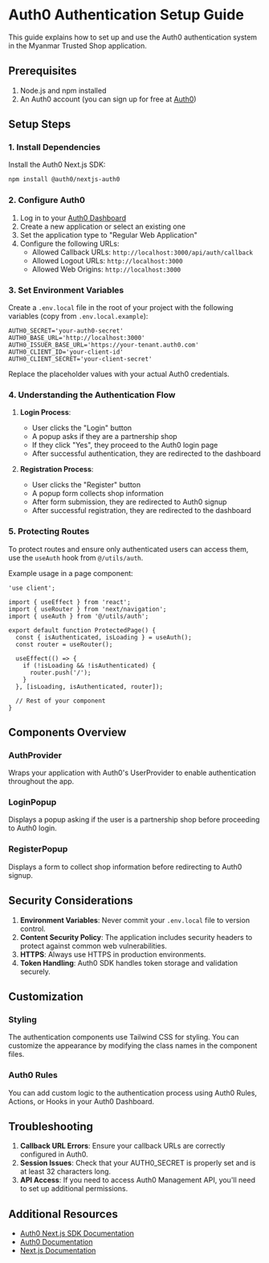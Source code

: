 # Auth0 Authentication Setup Guide

This guide explains how to set up and use the Auth0 authentication system in the Myanmar Trusted Shop application.

## Prerequisites

1. Node.js and npm installed
2. An Auth0 account (you can sign up for free at [Auth0](https://auth0.com/))

## Setup Steps

### 1. Install Dependencies

Install the Auth0 Next.js SDK:

```bash
npm install @auth0/nextjs-auth0
```

### 2. Configure Auth0

1. Log in to your [Auth0 Dashboard](https://manage.auth0.com/)
2. Create a new application or select an existing one
3. Set the application type to "Regular Web Application"
4. Configure the following URLs:
   - Allowed Callback URLs: `http://localhost:3000/api/auth/callback`
   - Allowed Logout URLs: `http://localhost:3000`
   - Allowed Web Origins: `http://localhost:3000`

### 3. Set Environment Variables

Create a `.env.local` file in the root of your project with the following variables (copy from `.env.local.example`):

```
AUTH0_SECRET='your-auth0-secret'
AUTH0_BASE_URL='http://localhost:3000'
AUTH0_ISSUER_BASE_URL='https://your-tenant.auth0.com'
AUTH0_CLIENT_ID='your-client-id'
AUTH0_CLIENT_SECRET='your-client-secret'
```

Replace the placeholder values with your actual Auth0 credentials.

### 4. Understanding the Authentication Flow

1. **Login Process**:
   - User clicks the "Login" button
   - A popup asks if they are a partnership shop
   - If they click "Yes", they proceed to the Auth0 login page
   - After successful authentication, they are redirected to the dashboard

2. **Registration Process**:
   - User clicks the "Register" button
   - A popup form collects shop information
   - After form submission, they are redirected to Auth0 signup
   - After successful registration, they are redirected to the dashboard

### 5. Protecting Routes

To protect routes and ensure only authenticated users can access them, use the `useAuth` hook from `@/utils/auth`.

Example usage in a page component:

```tsx
'use client';

import { useEffect } from 'react';
import { useRouter } from 'next/navigation';
import { useAuth } from '@/utils/auth';

export default function ProtectedPage() {
  const { isAuthenticated, isLoading } = useAuth();
  const router = useRouter();

  useEffect(() => {
    if (!isLoading && !isAuthenticated) {
      router.push('/');
    }
  }, [isLoading, isAuthenticated, router]);

  // Rest of your component
}
```

## Components Overview

### AuthProvider

Wraps your application with Auth0's UserProvider to enable authentication throughout the app.

### LoginPopup

Displays a popup asking if the user is a partnership shop before proceeding to Auth0 login.

### RegisterPopup

Displays a form to collect shop information before redirecting to Auth0 signup.

## Security Considerations

1. **Environment Variables**: Never commit your `.env.local` file to version control.
2. **Content Security Policy**: The application includes security headers to protect against common web vulnerabilities.
3. **HTTPS**: Always use HTTPS in production environments.
4. **Token Handling**: Auth0 SDK handles token storage and validation securely.

## Customization

### Styling

The authentication components use Tailwind CSS for styling. You can customize the appearance by modifying the class names in the component files.

### Auth0 Rules

You can add custom logic to the authentication process using Auth0 Rules, Actions, or Hooks in your Auth0 Dashboard.

## Troubleshooting

1. **Callback URL Errors**: Ensure your callback URLs are correctly configured in Auth0.
2. **Session Issues**: Check that your AUTH0_SECRET is properly set and is at least 32 characters long.
3. **API Access**: If you need to access Auth0 Management API, you'll need to set up additional permissions.

## Additional Resources

- [Auth0 Next.js SDK Documentation](https://auth0.github.io/nextjs-auth0/)
- [Auth0 Documentation](https://auth0.com/docs)
- [Next.js Documentation](https://nextjs.org/docs)
